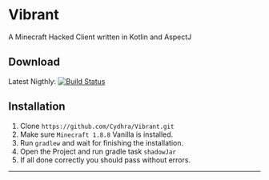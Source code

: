 # Vibrant
 A Minecraft Hacked Client written in Kotlin and AspectJ
## Download
Latest Nigthly: 
[![Build Status](http://flaflo.xyz:8080/buildStatus/icon?job=Vibrant)](http://flaflo.xyz:8080/job/Vibrant)
## Installation
1. Clone `https://github.com/Cydhra/Vibrant.git`
2. Make sure `Minecraft 1.8.8` Vanilla is installed.
3. Run `gradlew` and wait for finishing the installation.
4. Open the Project and run gradle task `shadowJar`
5. If all done correctly you should pass without errors.
----------
